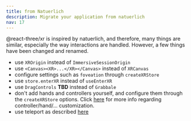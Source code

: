```yaml
---
title: from Natuerlich
description: Migrate your application from natuerlich
nav: 17
---
```


@react-three/xr is inspired by natuerlich, and therefore, many things are similar, especially the way interactions are handled. However, a few things have been changed and renamed.

- use `XROrigin` instead of `ImmersiveSessionOrigin`
- use `<Canvas><XR>...</XR></Canvas>` instead of `XRCanvas`
- configure settings such as `foveation` through `createXRStore`
- use `store.enterXR` instead of `useEnterXR`
- use `DragControls` **TBD** instead of `Grabbale`
- don't add hands and controllers yourself, and configure them through the `createXRStore` options. Click [here](../tutorials/custom-inputs.md) for more info regarding controller/hand/... customization.
- use teleport as described [here](../tutorials/teleport.md)
